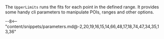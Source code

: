 The `UpperLimits` runs the fits for each point in the defined range.
It provides some handy cli parameters to manipulate POIs, ranges and other options.

<div class="dhi_parameter_table">

--8<-- "content/snippets/parameters.md@-2,20,19,16,15,14,66,48,17,18,74,47,34,35,13,36"

</div>
